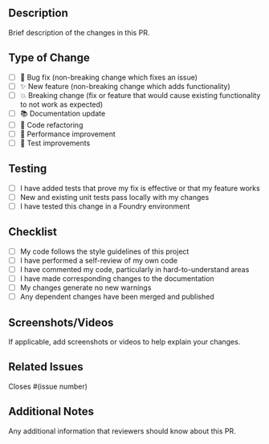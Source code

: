 ## Description

Brief description of the changes in this PR.

## Type of Change

- [ ] 🐛 Bug fix (non-breaking change which fixes an issue)
- [ ] ✨ New feature (non-breaking change which adds functionality)
- [ ] 💥 Breaking change (fix or feature that would cause existing functionality to not work as expected)
- [ ] 📚 Documentation update
- [ ] 🔧 Code refactoring
- [ ] 🚀 Performance improvement
- [ ] 🧪 Test improvements

## Testing

- [ ] I have added tests that prove my fix is effective or that my feature works
- [ ] New and existing unit tests pass locally with my changes
- [ ] I have tested this change in a Foundry environment

## Checklist

- [ ] My code follows the style guidelines of this project
- [ ] I have performed a self-review of my own code
- [ ] I have commented my code, particularly in hard-to-understand areas
- [ ] I have made corresponding changes to the documentation
- [ ] My changes generate no new warnings
- [ ] Any dependent changes have been merged and published

## Screenshots/Videos

If applicable, add screenshots or videos to help explain your changes.

## Related Issues

Closes #(issue number)

## Additional Notes

Any additional information that reviewers should know about this PR.